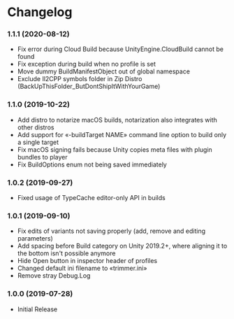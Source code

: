 # Changelog

### 1.1.1 (2020-08-12)
* Fix error during Cloud Build because UnityEngine.CloudBuild cannot be found
* Fix exception during build when no profile is set
* Move dummy BuildManifestObject out of global namespace
* Exclude Il2CPP symbols folder in Zip Distro (BackUpThisFolder_ButDontShipItWithYourGame)

### 1.1.0 (2019-10-22)
* Add distro to notarize macOS builds, notarization also integrates with other distros
* Add support for «-buildTarget NAME» command line option to build only a single target
* Fix macOS signing fails because Unity copies meta files with plugin bundles to player
* Fix BuildOptions enum not being saved immediately

### 1.0.2 (2019-09-27)
* Fixed usage of TypeCache editor-only API in builds

### 1.0.1 (2019-09-10)
* Fix edits of variants not saving properly (add, remove and editing parameters)
* Add spacing before Build category on Unity 2019.2+, where aligning it to the bottom isn't possible anymore
* Hide Open button in inspector header of profiles
* Changed default ini filename to «trimmer.ini»
* Remove stray Debug.Log

### 1.0.0 (2019-07-28)
* Initial Release
